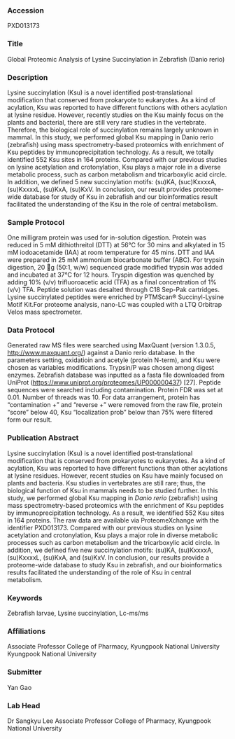 ### Accession
PXD013173

### Title
Global Proteomic Analysis of Lysine Succinylation in Zebrafish (Danio rerio)

### Description
Lysine succinylation (Ksu) is a novel identified post-translational modification that conserved from prokaryote to eukaryotes. As a kind of acylation, Ksu was reported to have different functions with others acylation at lysine residue. However, recently studies on the Ksu mainly focus on the plants and bacterial, there are still very rare studies in the vertebrate. Therefore, the biological role of succinylation remains largely unknown in mammal. In this study, we performed global Ksu mapping in Danio rerio (zebrafish) using mass spectrometry-based proteomics with enrichment of Ksu peptides by immunoprecipitation technology. As a result, we totally identified 552 Ksu sites in 164 proteins. Compared with our previous studies on lysine acetylation and crotonylation, Ksu plays a major role in a diverse metabolic process, such as carbon metabolism and tricarboxylic acid circle. In addition, we defined 5 new succinylation motifs: (su)KA, (suc)KxxxxA, (su)KxxxxL, (su)KxA, (su)KxV. In conclusion, our result provides proteome-wide database for study of Ksu in zebrafish and our bioinformatics result facilitated the understanding of the Ksu in the role of central metabolism.

### Sample Protocol
One milligram protein was used for in-solution digestion. Protein was reduced in 5 mM dithiothreitol (DTT) at 56℃ for 30 mins and alkylated in 15 mM iodoacetamide (IAA) at room temperature for 45 mins. DTT and IAA were prepared in 25 mM ammonium biocarbonate buffer (ABC). For trypsin digestion, 20 g (50:1, w/w) sequenced grade modified trypsin was added and incubated at 37℃ for 12 hours. Tryspin digestion was quenched by adding 10% (v/v) trifluoroacetic acid (TFA) as a final concentration of 1% (v/v) TFA. Peptide solution was desalted through C18 Sep-Pak cartridges. Lysine succinylated peptides were enriched by PTMScan® Succinyl-Lysine Motif Kit.For proteome analysis, nano-LC was coupled with a LTQ Orbitrap Velos mass spectrometer.

### Data Protocol
Generated raw MS files were searched using MaxQuant (version 1.3.0.5, http://www.maxquant.org/) against a Danio rerio database. In the parameters setting, oxidatioin and acetyle (protein N-term), and Ksu were chosen as variables modifications. Trypsin/P was chosen among digest enzymes. Zebrafish database was inputted as a fasta file downloaded from UniProt (https://www.uniprot.org/proteomes/UP000000437) [27]. Peptide sequences were searched including contamination. Protein FDR was set at 0.01. Number of threads was 10. For data arrangement, protein has “contamination +” and “reverse +” were removed from the raw file, protein “score” below 40, Ksu “localization prob” below than 75% were filtered form our result.

### Publication Abstract
Lysine succinylation (Ksu) is a novel identified post-translational modification that is conserved from prokaryotes to eukaryotes. As a kind of acylation, Ksu was reported to have different functions than other acylations at lysine residues. However, recent studies on Ksu have mainly focused on plants and bacteria. Ksu studies in vertebrates are still rare; thus, the biological function of Ksu in mammals needs to be studied further. In this study, we performed global Ksu mapping in <i>Danio rerio</i> (zebrafish) using mass spectrometry-based proteomics with the enrichment of Ksu peptides by immunoprecipitation technology. As a result, we identified 552 Ksu sites in 164 proteins. The raw data are available via ProteomeXchange with the identifier PXD013173. Compared with our previous studies on lysine acetylation and crotonylation, Ksu plays a major role in diverse metabolic processes such as carbon metabolism and the tricarboxylic acid circle. In addition, we defined five new succinylation motifs: (su)KA, (su)KxxxxA, (su)KxxxxL, (su)KxA, and (su)KxV. In conclusion, our results provide a proteome-wide database to study Ksu in zebrafish, and our bioinformatics results facilitated the understanding of the role of Ksu in central metabolism.

### Keywords
Zebrafish larvae, Lysine succinylation, Lc-ms/ms

### Affiliations
Associate Professor  College of Pharmacy, Kyungpook National University
Kyungpook National University

### Submitter
Yan Gao

### Lab Head
Dr Sangkyu Lee
Associate Professor  College of Pharmacy, Kyungpook National University


